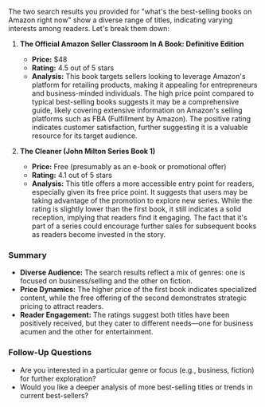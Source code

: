 The two search results you provided for "what's the best-selling books on Amazon right now" show a diverse range of titles, indicating varying interests among readers. Let's break them down:

1. **The Official Amazon Seller Classroom In A Book: Definitive Edition**
   - **Price:** $48
   - **Rating:** 4.5 out of 5 stars
   - **Analysis:** This book targets sellers looking to leverage Amazon's platform for retailing products, making it appealing for entrepreneurs and business-minded individuals. The high price point compared to typical best-selling books suggests it may be a comprehensive guide, likely covering extensive information on Amazon's selling platforms such as FBA (Fulfillment by Amazon). The positive rating indicates customer satisfaction, further suggesting it is a valuable resource for its target audience.

2. **The Cleaner (John Milton Series Book 1)**
   - **Price:** Free (presumably as an e-book or promotional offer)
   - **Rating:** 4.1 out of 5 stars
   - **Analysis:** This title offers a more accessible entry point for readers, especially given its free price point. It suggests that users may be taking advantage of the promotion to explore new series. While the rating is slightly lower than the first book, it still indicates a solid reception, implying that readers find it engaging. The fact that it's part of a series could encourage further sales for subsequent books as readers become invested in the story.

### Summary
- **Diverse Audience:** The search results reflect a mix of genres: one is focused on business/selling and the other on fiction.
- **Price Dynamics:** The higher price of the first book indicates specialized content, while the free offering of the second demonstrates strategic pricing to attract readers.
- **Reader Engagement:** The ratings suggest both titles have been positively received, but they cater to different needs—one for business acumen and the other for entertainment.

### Follow-Up Questions
- Are you interested in a particular genre or focus (e.g., business, fiction) for further exploration?
- Would you like a deeper analysis of more best-selling titles or trends in current best-sellers?